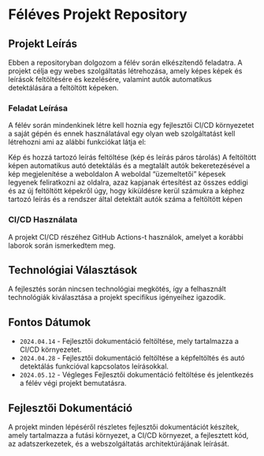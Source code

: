 # Féléves Projekt Repository

## Projekt Leírás
Ebben a repositoryban dolgozom a félév során elkészítendő feladatra. A projekt célja egy webes szolgáltatás létrehozása, amely képes képek és leírások feltöltésére és kezelésére, valamint autók automatikus detektálására a feltöltött képeken.

### Feladat Leírása

A félév során mindenkinek létre kell hoznia egy fejlesztői CI/CD környezetet a saját gépén és ennek használatával egy olyan web szolgáltatást kell létrehozni ami az alábbi funkciókat látja el:

Kép és hozzá tartozó leírás feltöltése (kép és leírás páros tárolás)
A feltöltött képen automatikus autó detektálás és a megtalált autók bekeretezésével a kép megjelenítése a weboldalon
A weboldal “üzemeltetői” képesek legyenek feliratkozni az oldalra, azaz kapjanak értesítést az összes eddigi és az új feltöltött képekről úgy, hogy kiküldésre kerül számukra a képhez tartozó leírás és a rendszer által detektált autók száma a feltöltött képen


### CI/CD Használata
A projekt CI/CD részéhez GitHub Actions-t használok, amelyet a korábbi laborok során ismerkedtem meg.

## Technológiai Választások
A fejlesztés során nincsen technológiai megkötés, így a felhasznált technológiák kiválasztása a projekt specifikus igényeihez igazodik.

## Fontos Dátumok
- `2024.04.14` - Fejlesztői dokumentáció feltöltése, mely tartalmazza a CI/CD környezetet.
- `2024.04.28` - Fejlesztői dokumentáció feltöltése a képfeltöltés és autó detektálás funkcióval kapcsolatos leírásokkal.
- `2024.05.12` - Végleges Fejlesztői dokumentáció feltöltése és jelentkezés a félév végi projekt bemutatásra.

## Fejlesztői Dokumentáció
A projekt minden lépéséről részletes fejlesztői dokumentációt készítek, amely tartalmazza a futási környezet, a CI/CD környezet, a fejlesztett kód, az adatszerkezetek, és a webszolgáltatás architektúrájának leírását.
